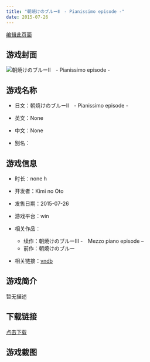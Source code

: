 ```yaml
---
title: "朝焼けのブルーⅡ　- Pianissimo episode -"
date: 2015-07-26
---
```

[编辑此页面](https://github.com/ACG-3/ADV3-source/blob/main/source/_posts/%E6%9C%9D%E7%84%BC%E3%81%91%E3%81%AE%E3%83%96%E3%83%AB%E3%83%BC%E2%85%A1%E3%80%80-%20Pianissimo%20episode%20-.md)

## 游戏封面

![朝焼けのブルーⅡ　- Pianissimo episode -](https%3A//pan.timero.xyz/onedrive/img_lib_001/%E6%9C%9D%E7%84%BC%E3%81%91%E3%81%AE%E3%83%96%E3%83%AB%E3%83%BC%E2%85%A1%E3%80%80-%20Pianissimo%20episode%20-_cover.avif)


## 游戏名称

- 日文：朝焼けのブルーⅡ　- Pianissimo episode -
- 英文：None
- 中文：None

- 别名：


## 游戏信息

- 时长：none h
- 开发者：Kimi no Oto
- 发售日期：2015-07-26
- 游戏平台：win
- 相关作品：
   - 续作：朝焼けのブルーⅢ -　Mezzo piano episode –
   - 前作：朝焼けのブルー

- 相关链接：[vndb](https://vndb.org/v27480)


## 游戏简介

暂无描述


## 下载链接

[点击下载](https://pan.timero.xyz/onedrive/adv_lib_001/%E6%9C%9D%E7%84%BC%E3%81%91%E3%81%AE%E3%83%96%E3%83%AB%E3%83%BC%E2%85%A1%E3%80%80-%20Pianissimo%20episode%20-)


## 游戏截图


